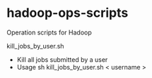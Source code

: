 # hadoop-ops-scripts
Operation scripts for Hadoop

kill_jobs_by_user.sh
- Kill all jobs submitted by a user
- Usage
  sh kill_jobs_by_user.sh < username >
